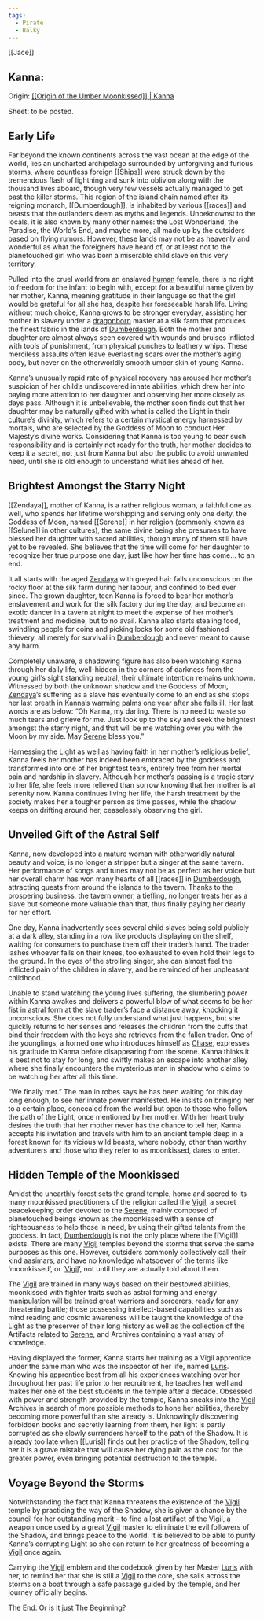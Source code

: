 ```yaml
---
tags:
  - Pirate
  - Balky
---
```

[[Jace]]
## Kanna:

Origin: [[[Origin of the Umber Moonkissed]] | Kanna](https://docs.google.com/document/d/1adq6zPW03Uc-4gFS43kSEXsenMOyUEpW1P3WyT4HNh8/edit)

Sheet: to be posted.
## Early Life

Far beyond the known continents across the vast ocean at the edge of the world, lies an uncharted archipelago surrounded by unforgiving and furious storms, where countless foreign [[Ships]] were struck down by the tremendous flash of lightning and sunk into oblivion along with the thousand lives aboard, though very few vessels actually managed to get past the killer storms. This region of the island chain named after its reigning monarch, [[Dumberdough]], is inhabited by various [[races]] and beasts that the outlanders deem as myths and legends. Unbeknownst to the locals, it is also known by many other names: the Lost Wonderland, the Paradise, the World’s End, and maybe more, all made up by the outsiders based on flying rumors. However, these lands may not be as heavenly and wonderful as what the foreigners have heard of, or at least not to the planetouched girl who was born a miserable child slave on this very territory.

Pulled into the cruel world from an enslaved [human](Human.md) female, there is no right to freedom for the infant to begin with, except for a beautiful name given by her mother, Kanna, meaning gratitude in their language so that the girl would be grateful for all she has, despite her foreseeable harsh life. Living without much choice, Kanna grows to be stronger everyday, assisting her mother in slavery under a [dragonborn](Dragonborn.md) master at a silk farm that produces the finest fabric in the lands of [Dumberdough](Dumberdough.md). Both the mother and daughter are almost always seen covered with wounds and bruises inflicted with tools of punishment, from physical punches to leathery whips. These merciless assaults often leave everlasting scars over the mother’s aging body, but never on the otherworldly smooth umber skin of young Kanna.

Kanna’s unusually rapid rate of physical recovery has aroused her mother’s suspicion of her child’s undiscovered innate abilities, which drew her into paying more attention to her daughter and observing her more closely as days pass. Although it is unbelievable, the mother soon finds out that her daughter may be naturally gifted with what is called the Light in their culture’s divinity, which refers to a certain mystical energy harnessed by mortals, who are selected by the Goddess of Moon to conduct Her Majesty’s divine works. Considering that Kanna is too young to bear such responsibility and is certainly not ready for the truth, her mother decides to keep it a secret, not just from Kanna but also the public to avoid unwanted heed, until she is old enough to understand what lies ahead of her.

## Brightest Amongst the Starry Night
[[Zendaya]], mother of Kanna, is a rather religious woman, a faithful one as well, who spends her lifetime worshipping and serving only one deity, the Goddess of Moon, named [[Serene]] in her religion (commonly known as [[Selune]] in other cultures), the same divine being she presumes to have blessed her daughter with sacred abilities, though many of them still have yet to be revealed. She believes that the time will come for her daughter to recognize her true purpose one day, just like how her time has come… to an end.

It all starts with the aged [Zendaya](Zendaya.md) with greyed hair falls unconscious on the rocky floor at the silk farm during her labour, and confined to bed ever since. The grown daughter, teen Kanna is forced to bear her mother’s enslavement and work for the silk factory during the day, and become an exotic dancer in a tavern at night to meet the expense of her mother’s treatment and medicine, but to no avail. Kanna also starts stealing food, swindling people for coins and picking locks for some old fashioned thievery, all merely for survival in [Dumberdough](Dumberdough.md) and never meant to cause any harm.

Completely unaware, a shadowing figure has also been watching Kanna through her daily life, well-hidden in the corners of darkness from the young girl’s sight standing neutral, their ultimate intention remains unknown. Witnessed by both the unknown shadow and the Goddess of Moon, [Zendaya](Zendaya.md)’s suffering as a slave has eventually come to an end as she stops her last breath in Kanna’s warming palms one year after she falls ill. Her last words are as below: “Oh Kanna, my darling. There is no need to waste so much tears and grieve for me. Just look up to the sky and seek the brightest amongst the starry night, and that will be me watching over you with the Moon by my side. May [Serene](Serene.md) bless you.”

Harnessing the Light as well as having faith in her mother’s religious belief, Kanna feels her mother has indeed been embraced by the goddess and transformed into one of her brightest tears, entirely free from her mortal pain and hardship in slavery. Although her mother’s passing is a tragic story to her life, she feels more relieved than sorrow knowing that her mother is at serenity now. Kanna continues living her life, the harsh treatment by the society makes her a tougher person as time passes, while the shadow keeps on drifting around her, ceaselessly observing the girl.

## Unveiled Gift of the Astral Self

Kanna, now developed into a mature woman with otherworldly natural beauty and voice, is no longer a stripper but a singer at the same tavern. Her performance of songs and tunes may not be as perfect as her voice but her overall charm has won many hearts of all [[races]] in [Dumberdough](Dumberdough.md), attracting guests from around the islands to the tavern. Thanks to the prospering business, the tavern owner, a [tiefling](Tiefling.md), no longer treats her as a slave but someone more valuable than that, thus finally paying her dearly for her effort.

One day, Kanna inadvertently sees several child slaves being sold publicly at a dark alley, standing in a row like products displaying on the shelf, waiting for consumers to purchase them off their trader’s hand. The trader lashes whoever falls on their knees, too exhausted to even hold their legs to the ground. In the eyes of the strolling singer, she can almost feel the inflicted pain of the children in slavery, and be reminded of her unpleasant childhood.
  
Unable to stand watching the young lives suffering, the slumbering power within Kanna awakes and delivers a powerful blow of what seems to be her fist in astral form at the slave trader’s face a distance away, knocking it unconscious. She does not fully understand what just happens, but she quickly returns to her senses and releases the children from the cuffs that bind their freedom with the keys she retrieves from the fallen trader. One of the younglings, a horned one who introduces himself as [Chase](Chase.md), expresses his gratitude to Kanna before disappearing from the scene. Kanna thinks it is best not to stay for long, and swiftly makes an escape into another alley where she finally encounters the mysterious man in shadow who claims to be watching her after all this time.

“We finally met.” The man in robes says he has been waiting for this day long enough, to see her innate power manifested. He insists on bringing her to a certain place, concealed from the world but open to those who follow the path of the Light, once mentioned by her mother. With her heart truly desires the truth that her mother never has the chance to tell her, Kanna accepts his invitation and travels with him to an ancient temple deep in a forest known for its vicious wild beasts, where nobody, other than worthy adventurers and those who they refer to as moonkissed, dares to enter.

## Hidden Temple of the Moonkissed

Amidst the unearthly forest sets the grand temple, home and sacred to its many moonkissed practitioners of the religion called the [Vigil](Vigil.md), a secret peacekeeping order devoted to the [Serene](Serene.md), mainly composed of planetouched beings known as the moonkissed with a sense of righteousness to help those in need, by using their gifted talents from the goddess. In fact, [Dumberdough](Dumberdough.md) is not the only place where the [[Vigil]] exists. There are many [Vigil](Vigil.md) temples beyond the storms that serve the same purposes as this one. However, outsiders commonly collectively call their kind aasimars, and have no knowledge whatsoever of the terms like ‘moonkissed’, or ‘[Vigil](Vigil.md)’, not until they are actually told about them.

The [Vigil](Vigil.md) are trained in many ways based on their bestowed abilities, moonkissed with fighter traits such as astral forming and energy manipulation will be trained great warriors and sorcerers, ready for any threatening battle; those possessing intellect-based capabilities such as mind reading and cosmic awareness will be taught the knowledge of the Light as the preserver of their long history as well as the collection of the Artifacts related to [Serene](Serene.md), and Archives containing a vast array of knowledge.

Having displayed the former, Kanna starts her training as a Vigil apprentice under the same man who was the inspector of her life, named [Luris](Luris.md). Knowing his apprentice best from all his experiences watching over her throughout her past life prior to her recruitment, he teaches her well and makes her one of the best students in the temple after a decade. Obsessed with power and strength provided by the temple, Kanna sneaks into the [Vigil](Vigil.md) Archives in search of more possible methods to hone her abilities, thereby becoming more powerful than she already is. Unknowingly discovering forbidden books and secretly learning from them, her light is partly corrupted as she slowly surrenders herself to the path of the Shadow. It is already too late when [[Luris]] finds out her practice of the Shadow, telling her it is a grave mistake that will cause her dying pain as the cost for the greater power, even bringing potential destruction to the temple.

## Voyage Beyond the Storms

Notwithstanding the fact that Kanna threatens the existence of the [Vigil](Vigil.md) temple by practicing the way of the Shadow, she is given a chance by the council for her outstanding merit - to find a lost artifact of the [Vigil](Vigil.md), a weapon once used by a great [Vigil](Vigil.md) master to eliminate the evil followers of the Shadow, and brings peace to the world. It is believed to be able to purify Kanna’s corrupting Light so she can return to her greatness of becoming a [Vigil](Vigil.md) once again.

Carrying the [Vigil](Vigil.md) emblem and the codebook given by her Master [Luris](Luris.md) with her, to remind her that she is still a [Vigil](Vigil.md) to the core, she sails across the storms on a boat through a safe passage guided by the temple, and her journey officially begins.
  
The End. Or is it just The Beginning?
